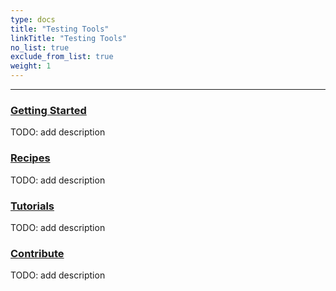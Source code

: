```yaml
---
type: docs
title: "Testing Tools"
linkTitle: "Testing Tools" 
no_list: true
exclude_from_list: true
weight: 1
---
```

---

### [Getting Started](getting_started)
TODO: add description

### [Recipes](recipes)
TODO: add description

### [Tutorials](tutorials)
TODO: add description

### [Contribute](contribute)
TODO: add description
